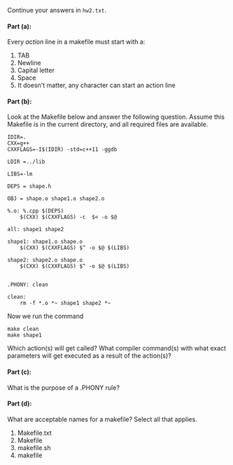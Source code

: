 Continue your answers in `hw2.txt`.

#### Part (a): 
Every *action* line in a makefile must start with a:

1. TAB
1. Newline
1. Capital letter
1. Space
1. It doesn't matter, any character can start an action line

#### Part (b):
Look at the Makefile below and answer the following question. Assume this Makefile is in the current directory, and all required files are available.

```
IDIR=.
CXX=g++
CXXFLAGS=-I$(IDIR) -std=c++11 -ggdb

LDIR =../lib

LIBS=-lm

DEPS = shape.h

OBJ = shape.o shape1.o shape2.o

%.o: %.cpp $(DEPS)
	$(CXX) $(CXXFLAGS) -c  $< -o $@ 

all: shape1 shape2

shape1: shape1.o shape.o
	$(CXX) $(CXXFLAGS) $^ -o $@ $(LIBS)

shape2: shape2.o shape.o
	$(CXX) $(CXXFLAGS) $^ -o $@ $(LIBS)


.PHONY: clean

clean:
	rm -f *.o *~ shape1 shape2 *~
``` 

Now we run the command 

```
make clean
make shape1
```

Which action(s) will get called? What compiler command(s) with what exact parameters will get executed as a result of the action(s)?

#### Part (c):
What is the purpose of a .PHONY rule?

#### Part (d):
What are acceptable names for a makefile? Select all that applies.

1. Makefile.txt
1. Makefile
1. makefile.sh
1. makefile

